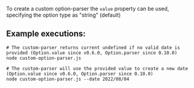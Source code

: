 To create a custom option-parser the `value` property can be used, specifying the option type as "string" (default)

## Example executions:

```shell
# The custom-parser returns current undefined if no valid date is provided (Option.value since v0.6.0, Option.parser since 0.10.0)
node custom-option-parser.js

# The custom-parser will use the provided value to create a new date (Option.value since v0.6.0, Option.parser since 0.10.0)
node custom-option-parser.js --date 2022/08/04
```
